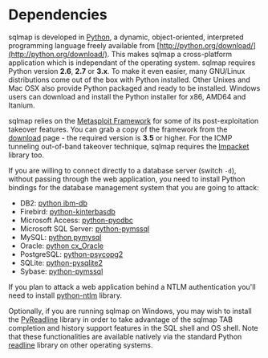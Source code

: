 # Dependencies

sqlmap is developed in [Python](http://www.python.org), a dynamic, object-oriented, interpreted programming language freely available from [http://python.org/download/](http://python.org/download/). This makes sqlmap a cross-platform application which is independant of the operating system. sqlmap requires Python version **2.6**, **2.7** or **3.x**. To make it even easier, many GNU/Linux distributions come out of the box with Python installed. Other Unixes and Mac OSX also provide Python packaged and ready to be installed. Windows users can download and install the Python installer for x86, AMD64 and Itanium.

sqlmap relies on the [Metasploit Framework](http://metasploit.com) for some of its post-exploitation takeover features. You can grab a copy of the framework from the [download](http://metasploit.com/download/) page - the required version is **3.5** or higher. For the ICMP tunneling out-of-band takeover technique, sqlmap requires the [Impacket](https://code.google.com/p/impacket/) library too.

If you are willing to connect directly to a database server (switch `-d`), without passing through the web application, you need to install Python bindings for the database management system that you are going to attack:

* DB2: [python ibm-db](https://code.google.com/p/ibm-db/)
* Firebird: [python-kinterbasdb](http://kinterbasdb.sourceforge.net/)
* Microsoft Access: [python-pyodbc](https://code.google.com/p/pyodbc/)
* Microsoft SQL Server: [python-pymssql](http://code.google.com/p/pymssql/)
* MySQL: [python pymysql](https://github.com/PyMySQL/PyMySQL/)
* Oracle: [python cx_Oracle](http://cx-oracle.sourceforge.net/)
* PostgreSQL: [python-psycopg2](http://initd.org/psycopg/)
* SQLite: [python-pysqlite2](https://code.google.com/p/pysqlite/)
* Sybase: [python-pymssql](http://code.google.com/p/pymssql/)

If you plan to attack a web application behind a NTLM authentication you'll need to install [python-ntlm](http://code.google.com/p/python-ntlm/) library.

Optionally, if you are running sqlmap on Windows, you may wish to install the [PyReadline](http://ipython.scipy.org/moin/PyReadline/Intro) library in order to take advantage of the sqlmap TAB completion and history support features in the SQL shell and OS shell. Note that these functionalities are available natively via the standard Python [readline](http://docs.python.org/library/readline.html) library on other operating systems.
